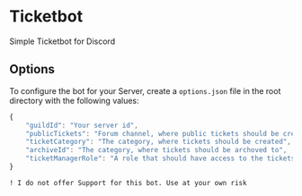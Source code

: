 # Ticketbot

Simple Ticketbot for Discord

## Options

To configure the bot for your Server, create a `options.json` file in the root directory with the following values:

```js
{
    "guildId": "Your server id",
    "publicTickets": "Forum channel, where public tickets should be created",
    "ticketCategory": "The category, where tickets should be created",
    "archiveId": "The category, where tickets should be archoved to",
    "ticketManagerRole": "A role that should have access to the tickets and get pinged when one is created"
}
```


```
! I do not offer Support for this bot. Use at your own risk
```
